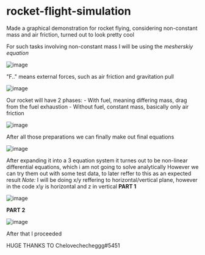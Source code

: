 # rocket-flight-simulation
Made a graphical demonstration for rocket flying, considering non-constant mass and air friction, turned out to look pretty cool

For such tasks involving non-constant mass I will be using the *mesherskiy equation*

![image](https://user-images.githubusercontent.com/29946764/159786382-89347625-0936-4b18-a36b-2535b704c116.png)


"F.." means external forces, such as air friction and gravitation pull

![image](https://user-images.githubusercontent.com/29946764/159786537-a4ddaf49-6d77-4fe7-829b-653450884776.png)


Our rocket will have 2 phases:
    - With fuel, meaning differing mass, drag from the fuel exhaustion
    - Without fuel, constant mass, basically only air friction

![image](https://user-images.githubusercontent.com/29946764/159786945-517c5ee2-cec4-41fe-ad94-85619401a853.png)

After all those preparations we can finally make out final equations 

![image](https://user-images.githubusercontent.com/29946764/159787344-d4862e19-aa21-4866-9273-aad2ae614628.png)

After expanding it into a 3 equation system it turnes out to be non-linear differential equations, which i am not going to solve analytically
However we can try them out with some test data, to later reffer to this as an expected result 
*Note:* I will be doing x/y reffering to horizontal/vertical plane, however in the code x\y is horizontal and z in vertical
**PART 1**

![image](https://user-images.githubusercontent.com/29946764/159787772-13656a7d-63ef-4c58-8041-154328aa14b2.png)

**PART 2**

![image](https://user-images.githubusercontent.com/29946764/159787825-f77bca53-4a7e-40ee-b223-f7a30b3927e2.png)

After that I proceeded

HUGE THANKS TO Chelovechecheggg#5451

